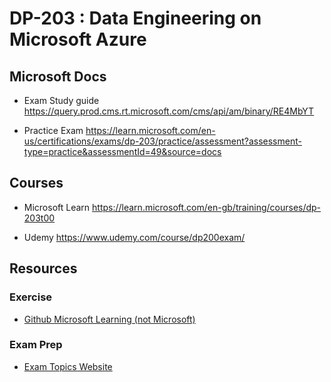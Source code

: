 # DP-203 : Data Engineering on Microsoft Azure

## Microsoft Docs

* Exam Study guide https://query.prod.cms.rt.microsoft.com/cms/api/am/binary/RE4MbYT


* Practice Exam https://learn.microsoft.com/en-us/certifications/exams/dp-203/practice/assessment?assessment-type=practice&assessmentId=49&source=docs

## Courses

* Microsoft Learn https://learn.microsoft.com/en-gb/training/courses/dp-203t00

* Udemy https://www.udemy.com/course/dp200exam/


## Resources

### Exercise

* [Github Microsoft Learning (not Microsoft)](https://github.com/MicrosoftLearning/dp-203-azure-data-engineer/tree/master)


### Exam Prep

* [Exam Topics Website](https://www.examtopics.com/exams/microsoft/dp-203/)


 
